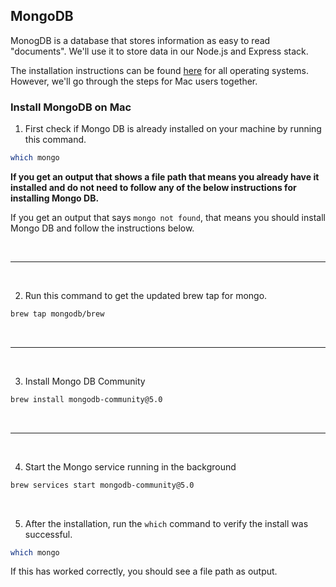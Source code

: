 ## MongoDB

MonogDB is a database that stores information as easy to read "documents". We'll use it to store data in our Node.js and Express stack.

The installation instructions can be found [here](https://docs.mongodb.com/manual/administration/install-community/) for all operating systems. However, we'll go through the steps for Mac users together.


### Install MongoDB on Mac

1. First check if Mongo DB is already installed on your machine by running this command.
```bash
which mongo
```
**If you get an output that shows a file path that means you already have it installed and do not need to follow any of the below instructions for installing Mongo DB.**

If you get an output that says `mongo not found`, that means you should install Mongo DB and follow the instructions below.

<br/>

---

<br/>

2. Run this command to get the updated brew tap for mongo.
```bash
brew tap mongodb/brew
```

<br/>

---

<br/>

3. Install Mongo DB Community
```bash
brew install mongodb-community@5.0
```

<br/>

---

<br/>

4. Start the Mongo service running in the background

```bash
brew services start mongodb-community@5.0
```

<br/>

5. After the installation, run the `which` command to verify the install was successful.

```bash
which mongo
```

If this has worked correctly, you should see a file path as output.
